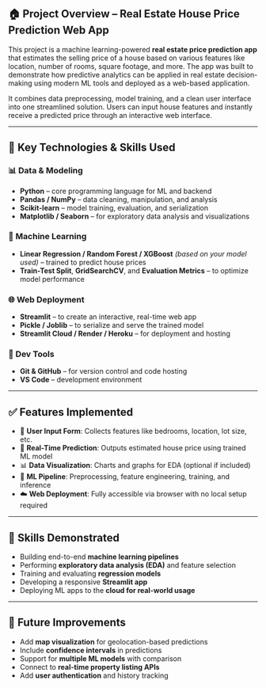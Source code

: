 ## 🏠 Project Overview – Real Estate House Price Prediction Web App

This project is a machine learning-powered **real estate price prediction app** that estimates the selling price of a house based on various features like location, number of rooms, square footage, and more. The app was built to demonstrate how predictive analytics can be applied in real estate decision-making using modern ML tools and deployed as a web-based application.

It combines data preprocessing, model training, and a clean user interface into one streamlined solution. Users can input house features and instantly receive a predicted price through an interactive web interface.

---

## 🧠 Key Technologies & Skills Used

### 📊 Data & Modeling
- **Python** – core programming language for ML and backend
- **Pandas / NumPy** – data cleaning, manipulation, and analysis
- **Scikit-learn** – model training, evaluation, and serialization
- **Matplotlib / Seaborn** – for exploratory data analysis and visualizations

### 🧠 Machine Learning
- **Linear Regression / Random Forest / XGBoost** *(based on your model used)* – trained to predict house prices
- **Train-Test Split**, **GridSearchCV**, and **Evaluation Metrics** – to optimize model performance

### 🌐 Web Deployment
- **Streamlit** – to create an interactive, real-time web app
- **Pickle / Joblib** – to serialize and serve the trained model
- **Streamlit Cloud / Render / Heroku** – for deployment and hosting

### 🧰 Dev Tools
- **Git & GitHub** – for version control and code hosting
- **VS Code** – development environment

---

## ✅ Features Implemented
- 🏡 **User Input Form**: Collects features like bedrooms, location, lot size, etc.
- 🔮 **Real-Time Prediction**: Outputs estimated house price using trained ML model
- 📊 **Data Visualization**: Charts and graphs for EDA (optional if included)
- 🧠 **ML Pipeline**: Preprocessing, feature engineering, training, and inference
- ☁️ **Web Deployment**: Fully accessible via browser with no local setup required

---

## 🚀 Skills Demonstrated
- Building end-to-end **machine learning pipelines**
- Performing **exploratory data analysis (EDA)** and feature selection
- Training and evaluating **regression models**
- Developing a responsive **Streamlit app**
- Deploying ML apps to the **cloud for real-world usage**

---

## 🔮 Future Improvements
- Add **map visualization** for geolocation-based predictions
- Include **confidence intervals** in predictions
- Support for **multiple ML models** with comparison
- Connect to **real-time property listing APIs**
- Add **user authentication** and history tracking

